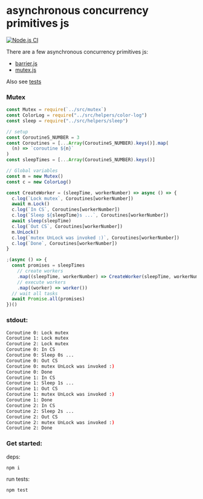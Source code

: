 # asynchronous concurrency primitives js
[![Node.js CI](https://github.com/DimaAmega/asynchronous-mutex-js/actions/workflows/tests.js.yml/badge.svg)](https://github.com/DimaAmega/asynchronous-mutex-js/actions/workflows/tests.js.yml)

There are a few asynchronous concurrency primitives js:

- [barrier.js](./examples/simple-barrier.js) 
- [mutex.js](./examples/simple-mutex.js)

Also see [tests](./tests)

### Mutex
```js
const Mutex = require(`../src/mutex`)
const ColorLog = require("../src/helpers/color-log")
const sleep = require("../src/helpers/sleep")

// setup
const CoroutineS_NUMBER = 3
const Coroutines = [...Array(CoroutineS_NUMBER).keys()].map(
  (n) => `coroutine ${n}`
)
const sleepTimes = [...Array(CoroutineS_NUMBER).keys()]

// Global variables
const m = new Mutex()
const c = new ColorLog()

const CreateWorker = (sleepTime, workerNumber) => async () => {
  c.log(`Lock mutex`, Coroutines[workerNumber])
  await m.Lock()
  c.log(`In CS`, Coroutines[workerNumber])
  c.log(`Sleep ${sleepTime}s ...`, Coroutines[workerNumber])
  await sleep(sleepTime)
  c.log(`Out CS`, Coroutines[workerNumber])
  m.UnLock()
  c.log(`mutex UnLock was invoked :)`, Coroutines[workerNumber])
  c.log(`Done`, Coroutines[workerNumber])
}

;(async () => {
  const promises = sleepTimes
    // create workers
    .map((sleepTime, workerNumber) => CreateWorker(sleepTime, workerNumber))
    // execute workers
    .map((worker) => worker())
  // wait all tasks
  await Promise.all(promises)
})()
```
### stdout:
```bash
Coroutine 0: Lock mutex
Coroutine 1: Lock mutex
Coroutine 2: Lock mutex
Coroutine 0: In CS
Coroutine 0: Sleep 0s ...
Coroutine 0: Out CS
Coroutine 0: mutex UnLock was invoked :)
Coroutine 0: Done
Coroutine 1: In CS
Coroutine 1: Sleep 1s ...
Coroutine 1: Out CS
Coroutine 1: mutex UnLock was invoked :)
Coroutine 1: Done
Coroutine 2: In CS
Coroutine 2: Sleep 2s ...
Coroutine 2: Out CS
Coroutine 2: mutex UnLock was invoked :)
Coroutine 2: Done
```

### Get started:
deps:
```shell
npm i
```

run tests:
```shell
npm test
```
